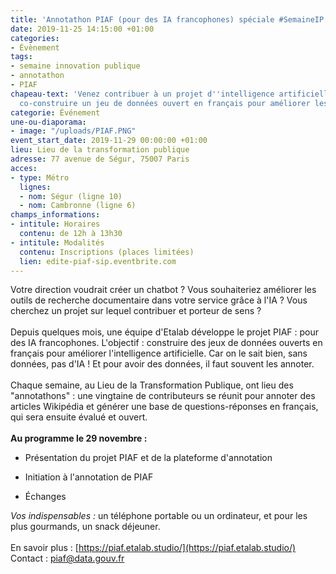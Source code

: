```yaml
---
title: 'Annotathon PIAF (pour des IA francophones) spéciale #SemaineIP'
date: 2019-11-25 14:15:00 +01:00
categories:
- Évènement
tags:
- semaine innovation publique
- annotathon
- PIAF
chapeau-text: 'Venez contribuer à un projet d''intelligence artificielle public :
  co-construire un jeu de données ouvert en français pour améliorer les IA !'
categorie: Événement
une-ou-diaporama:
- image: "/uploads/PIAF.PNG"
event_start_date: 2019-11-29 00:00:00 +01:00
lieu: Lieu de la transformation publique
adresse: 77 avenue de Ségur, 75007 Paris
acces:
- type: Métro
  lignes:
  - nom: Ségur (ligne 10)
  - nom: Cambronne (ligne 6)
champs_informations:
- intitule: Horaires
  contenu: de 12h à 13h30
- intitule: Modalités
  contenu: Inscriptions (places limitées)
  lien: edite-piaf-sip.eventbrite.com
---
```


Votre direction voudrait créer un chatbot ? Vous souhaiteriez améliorer les outils de recherche documentaire dans votre service grâce à l'IA ? Vous cherchez un projet sur lequel contribuer et porteur de sens ? <br>
<br>
Depuis quelques mois, une équipe d'Etalab développe le projet PIAF : pour des IA francophones. L'objectif : construire des jeux de données ouverts en français pour améliorer l'intelligence artificielle. Car on le sait bien, sans données, pas d'IA ! Et pour avoir des données, il faut souvent les annoter.<br>
<br>
Chaque semaine, au Lieu de la Transformation Publique, ont lieu des "annotathons" : une vingtaine de contributeurs se réunit pour annoter des articles Wikipédia et générer une base de questions-réponses en français, qui sera ensuite évalué et ouvert.<br>
<br>
**Au programme le 29 novembre :**

* Présentation du projet PIAF et de la plateforme d'annotation

* Initiation à l'annotation de PIAF

* Échanges

*Vos indispensables :* un téléphone portable ou un ordinateur, et pour les plus gourmands, un snack déjeuner.<br>
<br>
En savoir plus : [https://piaf.etalab.studio/](https://piaf.etalab.studio/)<br>
Contact : [piaf@data.gouv.fr](http://mailto:piaf@data.gouv.fr)